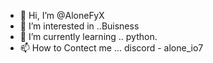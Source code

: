 - 👋 Hi, I’m @AloneFyX
- 👀 I’m interested in ..Buisness
- 🌱 I’m currently learning .. python.
- 📫 How to Contect me ... discord - alone_io7

<!---
AloneFyX/AloneFyX is a ✨ special ✨ repository because its `README.md` (this file) appears on your GitHub profile.
You can click the Preview link to take a look at your changes.
--->
